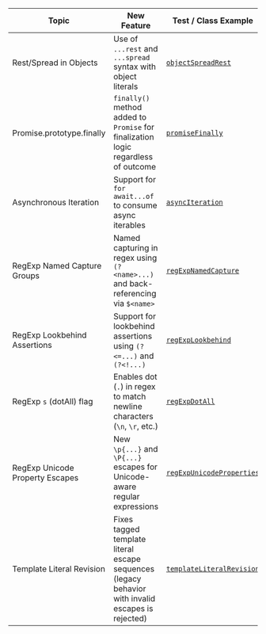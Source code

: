 | Topic                           | New Feature                                                                                       | Test / Class Example                                               | TC39                                                                                                |
|---------------------------------|---------------------------------------------------------------------------------------------------|--------------------------------------------------------------------|-----------------------------------------------------------------------------------------------------|
| Rest/Spread in Objects          | Use of `...rest` and `...spread` syntax with object literals                                      | [`objectSpreadRest`](./features/objectSpreadRest.js)               | [Rest/Spread Properties](https://github.com/tc39/proposal-object-rest-spread)                       |
| Promise.prototype.finally       | `finally()` method added to `Promise` for finalization logic regardless of outcome                | [`promiseFinally`](./features/promiseFinally.js)                   | [Promise.prototype.finally](https://github.com/tc39/proposal-promise-finally)                       |
| Asynchronous Iteration          | Support for `for await...of` to consume async iterables                                           | [`asyncIteration`](./features/asyncIteration.js)                   | [Asynchronous Iteration](https://github.com/tc39/proposal-async-iteration)                          |
| RegExp Named Capture Groups     | Named capturing in regex using `(?<name>...)` and back-referencing via `$<name>`                  | [`regExpNamedCapture`](./features/regExpNamedCapture.js)           | [RegExp Named Capture Groups](https://github.com/tc39/proposal-regexp-named-groups)                 |
| RegExp Lookbehind Assertions    | Support for lookbehind assertions using `(?<=...)` and `(?<!...)`                                 | [`regExpLookbehind`](./features/regExpLookbehind.js)               | [RegExp Lookbehind Assertions](https://github.com/tc39/proposal-regexp-lookbehind)                  |
| RegExp `s` (dotAll) flag        | Enables dot (`.`) in regex to match newline characters (`\n`, `\r`, etc.)                         | [`regExpDotAll`](./features/regExpDotAll.js)                       | [RegExp dotAll flag](https://github.com/tc39/proposal-regexp-dotall-flag)                           |
| RegExp Unicode Property Escapes | New `\p{...}` and `\P{...}` escapes for Unicode-aware regular expressions                         | [`regExpUnicodeProperties`](./features/regExpUnicodeProperties.js) | [RegExp Unicode Property Escapes](https://github.com/tc39/proposal-regexp-unicode-property-escapes) |
| Template Literal Revision       | Fixes tagged template literal escape sequences (legacy behavior with invalid escapes is rejected) | [`templateLiteralRevision`](./features/templateLiteralRevision.js) | [Lifting Template Literal Restriction](https://github.com/tc39/proposal-template-literal-revision)  |                                                                |
